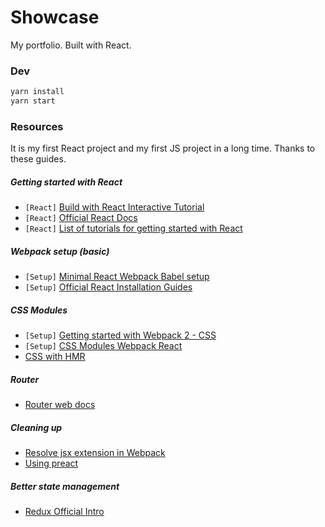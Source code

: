 # Showcase

My portfolio. Built with React.

### Dev

```sh
yarn install
yarn start
```

### Resources

It is my first React project and my first JS project in a long time.
Thanks to these guides.

##### Getting started with React

* `[React]` [Build with React Interactive Tutorial](http://buildwithreact.com/tutorial)
* `[React]` [Official React Docs](https://facebook.github.io/react/docs/hello-world.html)
* `[React]` [List of tutorials for getting started with React](http://andrewhfarmer.com/getting-started-tutorials/)

##### Webpack setup (basic)

* `[Setup]` [Minimal React Webpack Babel setup](https://www.robinwieruch.de/minimal-react-webpack-babel-setup/)
* `[Setup]` [Official React Installation Guides](https://facebook.github.io/react/docs/installation.html)

##### CSS Modules

* `[Setup]` [Getting started with Webpack 2 - CSS](https://blog.madewithenvy.com/getting-started-with-webpack-2-ed2b86c68783)
* `[Setup]` [CSS Modules Webpack React](https://javascriptplayground.com/blog/2016/07/css-modules-webpack-react/)
* [CSS with HMR](https://github.com/webpack-contrib/extract-text-webpack-plugin/issues/30)

##### Router

* [Router web docs](https://reacttraining.com/react-router/web/guides/quick-start)

##### Cleaning up

* [Resolve jsx extension in Webpack](https://stackoverflow.com/questions/34678314/)
* [Using preact](https://preactjs.com/guide/switching-to-preact)

##### Better state management

* [Redux Official Intro](http://redux.js.org/)
